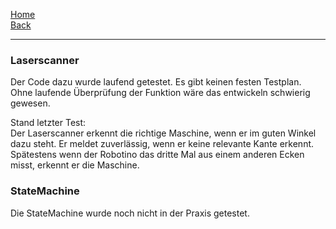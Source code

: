 [Home](home)   
[Back](DokuSolidus)    

----------

### Laserscanner

Der Code dazu wurde laufend getestet. Es gibt keinen festen Testplan. Ohne laufende Überprüfung der Funktion wäre das entwickeln schwierig gewesen.

Stand letzter Test:  
Der Laserscanner erkennt die richtige Maschine, wenn er im guten Winkel dazu steht. Er meldet zuverlässig, wenn er keine relevante Kante erkennt. Spätestens wenn der Robotino das dritte Mal aus einem anderen Ecken misst, erkennt er die Maschine.

### StateMachine

Die StateMachine wurde noch nicht in der Praxis getestet.
